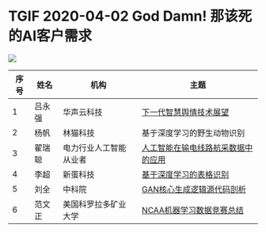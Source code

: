 # TGIF 2020-04-02 God Damn! 那该死的AI客户需求
![](Document/TGIF.20200319.00.png "")


| 序号 | 姓名 | 机构 | 主题 |
| ---- | ---- | ----|-----|
|1| 吕永强 | 华声云科技 | [下一代智慧舆情技术展望](https://github.com/weijiang2009/URun.ResearchPrototype/tree/dev/People/Xiaoxian/NLP%E5%9F%BA%E7%A1%80%E7%9F%A5%E8%AF%86%E6%95%B4%E7%90%86/Transformer%E7%AC%94%E8%AE%B0)|
|2| 杨帆 | 林猫科技 | 基于深度学习的野生动物识别 |
|3| 翟瑞聪 | 电力行业人工智能从业者 | [人工智能在输电线路航采数据中的应用](Document/mmdetection目标检测框架使用及扩展.pdf) |
|4| 李超 | 新蛋科技 | [基于深度学习的表格识别](Document/Kylin.md)|
|5| 刘全 | 中科院 | [GAN核心生成逻辑源代码剖析](Document/ChineseChessBoardRecognization.pdf)|
|6| 范文正 | 美国科罗拉多矿业大学 | [NCAA机器学习数据竞赛总结](https://zhuanlan.zhihu.com/p/114212581?utm_source=wechat_session&utm_medium=social&utm_oi=606604221169143808&from=singlemessage)|
